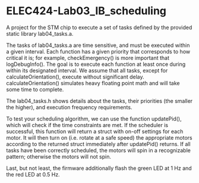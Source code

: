 ELEC424-Lab03_IB_scheduling
====================

A project for the STM chip to execute a set of tasks defined by the provided static library lab04_tasks.a.

The tasks of lab04_tasks.a are time sensitive, and must be executed within a given interval. Each function has a given priority that corresponds to how critical it is; for example, checkEmergency() is more important that logDebugInfo(). The goal is to execute each function at least once during within its designated interval. We assume that all tasks, except for calculateOrientation(), execute without significant delay. calculateOrientation() simulates heavy floating point math and will take some time to complete.

The lab04_tasks.h shows details about the tasks, their priorities (the smaller the higher), and execution frequency requirements. 

To test your scheduling algorithm, we can use the function updatePid(), which will check if the time constraints are met. If the scheduler is successful, this function will return a struct with on-off settings for each motor. It will then turn on (i.e. rotate at a safe speed) the appropriate motors according to the returned struct immediately after updatePid() returns. If all tasks have been correctly scheduled, the motors will spin in a recognizable pattern; otherwise the motors will not spin.

Last, but not least, the firmware additionally flash the green LED at 1 Hz and the red LED at 0.5 Hz.